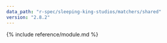 ```yaml
---
data_path: "r-spec/sleeping-king-studios/matchers/shared"
version: "2.8.2"
---
```


{% include reference/module.md %}
